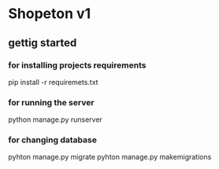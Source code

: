 # Shopeton v1
## gettig started
### for installing projects requirements
pip install -r requiremets.txt
### for running the server
python manage.py runserver
### for changing database
pyhton manage.py migrate
pyhton manage.py makemigrations
